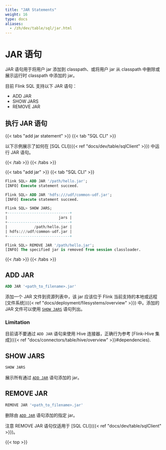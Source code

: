 ```yaml
---
title: "JAR Statements"
weight: 16
type: docs
aliases:
  - /zh/dev/table/sql/jar.html
---
```

<!--
Licensed to the Apache Software Foundation (ASF) under one
or more contributor license agreements.  See the NOTICE file
distributed with this work for additional information
regarding copyright ownership.  The ASF licenses this file
to you under the Apache License, Version 2.0 (the
"License"); you may not use this file except in compliance
with the License.  You may obtain a copy of the License at

  http://www.apache.org/licenses/LICENSE-2.0

Unless required by applicable law or agreed to in writing,
software distributed under the License is distributed on an
"AS IS" BASIS, WITHOUT WARRANTIES OR CONDITIONS OF ANY
KIND, either express or implied.  See the License for the
specific language governing permissions and limitations
under the License.
-->

<a name="jar-statements"></a>

# JAR 语句

JAR 语句用于将用户 jar 添加到 classpath、或将用户 jar 从 classpath 中删除或展示运行时 classpath 中添加的 jar。

目前 Flink SQL 支持以下 JAR 语句：
- ADD JAR
- SHOW JARS
- REMOVE JAR

<a name="run-a-jar-statement"></a>

## 执行 JAR 语句

{{< tabs "add jar statement" >}}
{{< tab "SQL CLI" >}}

以下示例展示了如何在 [SQL CLI]({{< ref "docs/dev/table/sqlClient" >}}) 中运行 JAR 语句。

{{< /tab >}}
{{< /tabs >}}

{{< tabs "add jar" >}}
{{< tab "SQL CLI" >}}
```sql
Flink SQL> ADD JAR '/path/hello.jar';
[INFO] Execute statement succeed.

Flink SQL> ADD JAR 'hdfs:///udf/common-udf.jar';
[INFO] Execute statement succeed.

Flink SQL> SHOW JARS;
+----------------------------+
|                       jars |
+----------------------------+
|            /path/hello.jar |
| hdfs:///udf/common-udf.jar |
+----------------------------+

Flink SQL> REMOVE JAR '/path/hello.jar';
[INFO] The specified jar is removed from session classloader.
```
{{< /tab >}}
{{< /tabs >}}

<a name="add-jar"></a>

## ADD JAR

```sql
ADD JAR '<path_to_filename>.jar'
```

添加一个 JAR 文件到资源列表中，该 jar 应该位于 Flink 当前支持的本地或远程[文件系统]({{< ref "docs/deployment/filesystems/overview" >}}) 中。添加的 JAR 文件可以使用 [`SHOW JARS`](#show-jars) 语句列出。

### Limitation
目前请不要通过 `ADD JAR` 语句来使用 Hive 连接器，正确行为参考 [Flink-Hive 集成]({{< ref "docs/connectors/table/hive/overview" >}}#dependencies).

<a name="show-jars"></a>

## SHOW JARS

```sql
SHOW JARS
```

展示所有通过 [`ADD JAR`](#add-jar) 语句添加的 jar。

<a name="remove-jar"></a>

## REMOVE JAR

```sql
REMOVE JAR '<path_to_filename>.jar'
```

删除由 [`ADD JAR`](#add-jar) 语句添加的指定 jar。

<span class="label label-danger">注意</span> REMOVE JAR 语句仅适用于 [SQL CLI]({{< ref "docs/dev/table/sqlClient" >}})。

{{< top >}}
